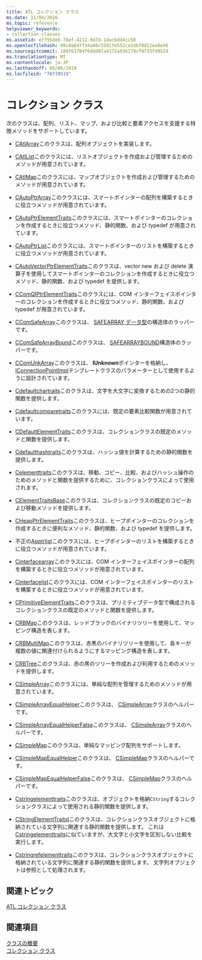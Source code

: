 ```yaml
---
title: ATL コレクション クラス
ms.date: 11/04/2016
ms.topic: reference
helpviewer_keywords:
- collection classes
ms.assetid: eff95de6-78ef-4212-9d7d-1dacbdd4cc58
ms.openlocfilehash: 09c0a64ff34a86c5581fe552ce2dbf0d12ea8e96
ms.sourcegitcommit: 180f63704f6ddd07a4172a93b179cf0733fd952d
ms.translationtype: MT
ms.contentlocale: ja-JP
ms.lasthandoff: 09/06/2019
ms.locfileid: "70739519"
---
```

# <a name="collection-classes"></a>コレクション クラス

次のクラスは、配列、リスト、マップ、および比較と要素アクセスを支援する特徴メソッドをサポートしています。

- [CAtlArray](../atl/reference/catlarray-class.md)このクラスは、配列オブジェクトを実装します。

- [CAtlList](../atl/reference/catllist-class.md)このクラスには、リストオブジェクトを作成および管理するためのメソッドが用意されています。

- [CAtlMap](../atl/reference/catlmap-class.md)このクラスには、マップオブジェクトを作成および管理するためのメソッドが用意されています。

- [CAutoPtrArray](../atl/reference/cautoptrarray-class.md)このクラスには、スマートポインターの配列を構築するときに役立つメソッドが用意されています。

- [CAutoPtrElementTraits](../atl/reference/cautoptrelementtraits-class.md)このクラスには、スマートポインターのコレクションを作成するときに役立つメソッド、静的関数、および typedef が用意されています。

- [CAutoPtrList](../atl/reference/cautoptrlist-class.md)このクラスには、スマートポインターのリストを構築するときに役立つメソッドが用意されています。

- [CAutoVectorPtrElementTraits](../atl/reference/cautovectorptrelementtraits-class.md)このクラスは、vector new および delete 演算子を使用してスマートポインターのコレクションを作成するときに役立つメソッド、静的関数、および typedef を提供します。

- [CComQIPtrElementTraits](../atl/reference/ccomqiptrelementtraits-class.md)このクラスには、COM インターフェイスポインターのコレクションを作成するときに役立つメソッド、静的関数、および typedef が用意されています。

- [CComSafeArray](../atl/reference/ccomsafearray-class.md)このクラスは、 [SAFEARRAY データ型](/windows/win32/api/oaidl/ns-oaidl-safearray)の構造体のラッパーです。

- [CComSafeArrayBound](../atl/reference/ccomsafearraybound-class.md)このクラスは、 [SAFEARRAYBOUND](/windows/win32/api/oaidl/ns-oaidl-safearraybound)構造体のラッパーです。

- [CComUnkArray](../atl/reference/ccomunkarray-class.md)このクラスは、 **IUnknown**ポインターを格納し、 [IConnectionPointImpl](../atl/reference/iconnectionpointimpl-class.md)テンプレートクラスのパラメーターとして使用するように設計されています。

- [Cdefaultchartraits](../atl/reference/cdefaultchartraits-class.md)このクラスは、文字を大文字に変換するための2つの静的関数を提供します。

- [Cdefaultcomparetraits](../atl/reference/cdefaultcomparetraits-class.md)このクラスには、既定の要素比較関数が用意されています。

- [CDefaultElementTraits](../atl/reference/cdefaultelementtraits-class.md)このクラスは、コレクションクラスの既定のメソッドと関数を提供します。

- [Cdefaulthashtraits](../atl/reference/cdefaulthashtraits-class.md)このクラスは、ハッシュ値を計算するための静的関数を提供します。

- [Celementtraits](../atl/reference/celementtraits-class.md)このクラスは、移動、コピー、比較、およびハッシュ操作のためのメソッドと関数を提供するために、コレクションクラスによって使用されます。

- [CElementTraitsBase](../atl/reference/celementtraitsbase-class.md)このクラスは、コレクションクラスの既定のコピーおよび移動メソッドを提供します。

- [CHeapPtrElementTraits](../atl/reference/cheapptrelementtraits-class.md)このクラスは、ヒープポインターのコレクションを作成するときに便利なメソッド、静的関数、および typedef を提供します。

- 不正の[Apptrlist](../atl/reference/cheapptrlist-class.md)このクラスには、ヒープポインターのリストを構築するときに役立つメソッドが用意されています。

- [Cinterfacearray](../atl/reference/cinterfacearray-class.md)このクラスには、COM インターフェイスポインターの配列を構築するときに役立つメソッドが用意されています。

- [Cinterfacelist](../atl/reference/cinterfacelist-class.md)このクラスには、COM インターフェイスポインターのリストを構築するときに役立つメソッドが用意されています。

- [CPrimitiveElementTraits](../atl/reference/cprimitiveelementtraits-class.md)このクラスは、プリミティブデータ型で構成されるコレクションクラスの既定のメソッドと関数を提供します。

- [CRBMap](../atl/reference/crbmap-class.md)このクラスは、レッドブラックのバイナリツリーを使用して、マッピング構造を表します。

- [CRBMultiMap](../atl/reference/crbmultimap-class.md)このクラスは、赤黒のバイナリツリーを使用して、各キーが複数の値に関連付けられるようにするマッピング構造を表します。

- [CRBTree](../atl/reference/crbtree-class.md)このクラスは、赤の黒のツリーを作成および利用するためのメソッドを提供します。

- [CSimpleArray](../atl/reference/csimplearray-class.md)このクラスには、単純な配列を管理するためのメソッドが用意されています。

- [CSimpleArrayEqualHelper](../atl/reference/csimplearrayequalhelper-class.md)このクラスは、 [CSimpleArray](../atl/reference/csimplearray-class.md)クラスのヘルパーです。

- [CSimpleArrayEqualHelperFalse](../atl/reference/csimplearrayequalhelperfalse-class.md)このクラスは、 [CSimpleArray](../atl/reference/csimplearray-class.md)クラスのヘルパーです。

- [CSimpleMap](../atl/reference/csimplemap-class.md)このクラスは、単純なマッピング配列をサポートします。

- [CSimpleMapEqualHelper](../atl/reference/csimplemapequalhelper-class.md)このクラスは、 [CSimpleMap](../atl/reference/csimplemap-class.md)クラスのヘルパーです。

- [CSimpleMapEqualHelperFalse](../atl/reference/csimplemapequalhelperfalse-class.md)このクラスは、 [CSimpleMap](../atl/reference/csimplemap-class.md)クラスのヘルパーです。

- [Cstringelementtraits](../atl/reference/cstringelementtraits-class.md)このクラスは、オブジェクトを格納`CString`するコレクションクラスによって使用される静的関数を提供します。

- [CStringElementTraitsI](../atl/reference/cstringelementtraitsi-class.md)このクラスは、コレクションクラスオブジェクトに格納されている文字列に関連する静的関数を提供します。 これは[Cstringelementtraits](../atl/reference/cstringelementtraits-class.md)に似ていますが、大文字と小文字を区別しない比較を実行します。

- [Cstringrefelementtraits](../atl/reference/cstringrefelementtraits-class.md)このクラスは、コレクションクラスオブジェクトに格納されている文字列に関連する静的関数を提供します。 文字列オブジェクトは参照として処理されます。

## <a name="related-articles"></a>関連トピック

[ATL コレクション クラス](../atl/atl-collection-classes.md)

## <a name="see-also"></a>関連項目

[クラスの概要](../atl/atl-class-overview.md)<br/>
[コレクション クラス](../atl/atl-collection-classes.md)
